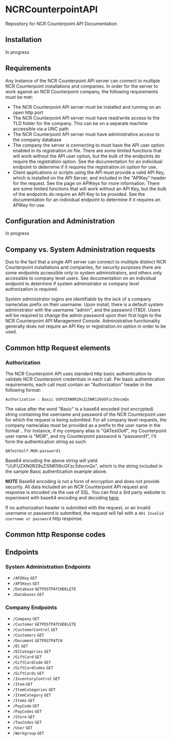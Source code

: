 # NCRCounterpointAPI
Repository for NCR Counterpoint API Documentation

## Installation
In progress

## Requirements
Any instance of the NCR Counterpoint API server can connect to multiple NCR Counterpoint installations and companies. In order for the server to work against an NCR Counterpoint company, the following requirements must be met:
* The NCR Counterpoint API server must be installed and running on an open http port
* The NCR Counterpoint API server must have read/write access to the TLD folder for the company. This can be on a separate machine accessible via a UNC path
* The NCR Counterpoint API server must have administrative access to the company database
* The company the server is connecting to must have the API user option enabled in its registration.ini file. There are some limited functions that will work without the API user option, but the bulk of the endpoints do require the registration option. See the documentation for an individual endpoint to determine if it requires the registration.ini option for use.
* Client applications or scripts using the API must provide a valid API Key, which is installed on the API Server, and included in the "APIKey" header for the request. See the page on APIKeys for more information. There are some limited functions that will work without an API Key, but the bulk of the endpoints do require an API Key to be provided. See the documentation for an individual endpoint to determine if it requires an APIKey for use.

## Configuration and Administration
In progress

## Company vs. System Administration requests
Due to the fact that a single API server can connect to mulitiple distinct NCR Counterpoint installations and companies, for security purposes there are some endpoints accessible only to system administrators, and others only accessible to company level users. See documentation on an individual endpoint to determine if system administrator or company level authorization is required.

System administrator logins are identifiable by the lack of a company name/alias prefix on their username. Upon install, there is a default system administrator with the username "admin", and the password (TBD). Users will be required to change the admin password upon their first login to the NCR Counterpoint API Management Console. Administrative functionality generally does not require an API Key or registration.ini option in order to be used.

## Common http Request elements
### Authorization
The NCR Counterpoint API uses standard http basic authentication to validate NCR Counterpoint credentials in each call. Per basic authentication requirements, each call must contain an "Authorization" header in the following format:

`Authorization : Basic UUFUZXN0R29sZi5NR1I6UGFzc3dvcmQx`

The value after the word "Basic" is a base64 encoded (not encrypted) string containing the username and password of the NCR Counterpoint user for which the request is being submitted. For all company level requests, the company name/alias must be provided as a prefix to the user name in the format <CompanyAlias>.<UserName>. For instance, if my company alias is "QATestGolf", my Counterpoint user name is "MGR", and my Counterpoint password is "password1", I'll form the authentication string as such:

`QATestGolf.MGR:password1`

Base64 encoding the above string will yield "UUFUZXN0R29sZi5NR1I6cGFzc3dvcmQx", which is the string included in the sample Basic authentication example above.

**NOTE** Base64 encoding is not a form of encryption and does not provide security. All data included an an NCR Counterpoint API request and response is encoded via the use of SSL. You can find a 3rd party website to experiment with base64 encoding and decoding [here](https://www.base64encode.org/).

If no authorization header is submitted with the request, or an invalid username or password is submitted, the request will fail with a `401 Invalid username or password` http response.

## Common http Response codes

## Endpoints

### System Administration Endpoints
- `/APIKey` <code>GET</code>
- `/APIKeys` <code>GET</code>
- `/Database` <code>GET</code><code>POST</code><code>PATCH</code><code>DELETE</code>
- `/Databases` <code>GET</code>

### Company Endpoints
- `/Company` <code>GET</code>
- `/Customer` <code>GET</code><code>POST</code><code>PATCH</code><code>DELETE</code>
- `/CustomerControl` <code>GET</code>
- `/Customers` <code>GET</code>
- `/Document` <code>GET</code><code>POST</code><code>PATCH</code>
- `/EC` <code>GET</code>
- `/ECCategories` <code>GET</code>
- `/GiftCard` <code>GET</code>
- `/GiftCardCode` <code>GET</code>
- `/GiftCardCodes` <code>GET</code>
- `/GiftCards` <code>GET</code>
- `/InventoryControl` <code>GET</code>
- `/Item` <code>GET</code>
- `/ItemCategories` <code>GET</code>
- `/ItemCategory` <code>GET</code>
- `/Items` <code>GET</code>
- `/PayCode` <code>GET</code>
- `/PayCodes` <code>GET</code>
- `/Store` <code>GET</code>
- `/TaxCodes` <code>GET</code>
- `/User` <code>GET</code>
- `/Workgroup` <code>GET</code>
